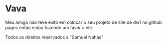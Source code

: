 # Vava
Meu amigo não teve exito em colocar o seu projeto de site de dw1 no github pages então estou fazendo um favor a ele.

Todos os direitos reservados a "Samuel Nahas"
